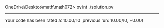OneDrive\Desktop\math\math072> pylint .\solution.py

--------------------------------------------------------------------
Your code has been rated at 10.00/10 (previous run: 10.00/10, +0.00)